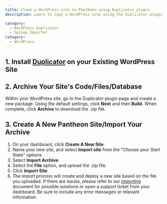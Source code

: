 ```yaml
---
title: Clone a WordPress site to Pantheon using Duplicator plugin
description: Learn to copy a WordPress site using the Duplicator plugin on Pantheon.

category:
  - WordPress Duplicator
  - Spinup Importer
category:
  - WordPress
---
```


## 1. Install [Duplicator](https://wordpress.org/plugins/duplicator/) on your Existing WordPress Site

## 2. Archive Your Site's Code/Files/Database

Within your WordPress site, go to the Duplicator plugin page and create a new package. Using the default settings, click **Next** and then **Build**. When complete, click **Archive** to download the .zip file.

## 3. Create A New Pantheon Site/Import Your Archive

1. On your dashboard, click **Create A New Site**.
2. Name your new site, and select **Import site** from the "Choose your Start State" options. 
3. Select **Import Archive**.
4. Select the **File** option, and upload the .zip file. 
5. Click **Import Site**.
6. The import process will create and deploy a new site based on the file you uploaded. If there are issues, please refer to our [importing](/articles/drupal/importing-an-existing-drupal-site-to-pantheon#importing-an-existing-site) document for possible solutions or open a support ticket from your dashboard. Be sure to include any error messages or relevant information.
